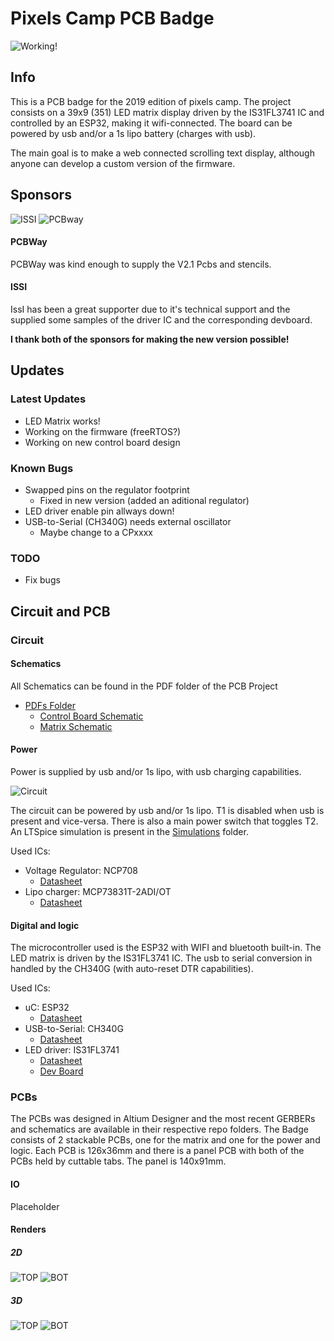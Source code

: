 # Pixels Camp PCB Badge

![Working!](https://i.imgur.com/fAwjtKI.jpg)

## Info
This is a PCB badge for the 2019 edition of pixels camp. The project consists on a 39x9 (351) LED matrix display driven by the IS31FL3741 IC and controlled by an ESP32, making it wifi-connected. The board can be powered by usb and/or a 1s lipo battery (charges with usb).

The main goal is to make a web connected scrolling text display, although anyone can develop a custom version of the firmware.

## Sponsors
![ISSI](https://i.imgur.com/3MfmEuN.jpg)
![PCBway](https://i.imgur.com/uSTSpIF.png)

#### PCBWay
PCBWay was kind enough to supply the V2.1 Pcbs and stencils.

#### ISSI
IssI has been a great supporter due to it's technical support and the supplied some samples of the driver IC and the corresponding devboard.

**I thank both of the sponsors for making the new version possible!**

## Updates


### Latest Updates
* LED Matrix works!
* Working on the firmware (freeRTOS?)
* Working on new control board design


### Known Bugs
* Swapped pins on the regulator footprint
    * Fixed in new version (added an aditional regulator)
* LED driver enable pin allways down!
* USB-to-Serial (CH340G) needs external oscillator
	* Maybe change to a CPxxxx

### TODO
* Fix bugs


## Circuit and PCB

### Circuit

#### Schematics
All Schematics can be found in the PDF folder of the PCB Project
*   [PDFs Folder](https://github.com/afonsus1997/Pixels-Camp-PCB-Badge/tree/master/PCB%20ESP32/PDF)
	* [Control Board Schematic](https://github.com/afonsus1997/Pixels-Camp-PCB-Badge/blob/master/PCB%20ESP32/PDF/CONTROL/Schematic.PDF)   
	* [Matrix Schematic](https://github.com/afonsus1997/Pixels-Camp-PCB-Badge/blob/master/PCB%20ESP32/PDF/MATRIX/Schematic.PDF) 	

#### Power
Power is supplied by usb and/or 1s lipo, with usb charging capabilities.


![Circuit](https://i.imgur.com/B1ekE77.png)

The circuit can be powered by usb and/or 1s lipo. T1 is disabled when usb is present and vice-versa. There is also a main power switch that toggles T2.
An LTSpice simulation is present in the [Simulations](https://github.com/afonsus1997/Pixels-Camp-PCB-Badge/tree/master/PCB%20ESP32/Simulations) folder.


Used ICs:
* Voltage Regulator: NCP708
    * [Datasheet](https://www.onsemi.com/pub/Collateral/NCP708-D.PDF)
* Lipo charger: MCP73831T-2ADI/OT
    * [Datasheet](https://www.sparkfun.com/datasheets/Prototyping/Batteries/MCP73831T.pdf)




#### Digital and logic
The microcontroller used is the ESP32 with WIFI and bluetooth built-in. The LED matrix is driven by the IS31FL3741 IC. The usb to serial conversion in handled by the CH340G (with auto-reset DTR capabilities).

Used ICs:
* uC: ESP32
    * [Datasheet](https://www.espressif.com/sites/default/files/documentation/esp32_datasheet_en.pdf)
* USB-to-Serial: CH340G
    * [Datasheet](https://cdn.sparkfun.com/datasheets/Dev/Arduino/Other/CH340DS1.PDF)
* LED driver: IS31FL3741
    * [Datasheet](http://ams.issi.com/WW/pdf/IS31FL3741.pdf)
    * [Dev Board](http://ams.issi.com/WW/pdf/IS31FL3741_EB.pdf)
    

### PCBs
The PCBs was designed in Altium Designer and the most recent GERBERs and schematics are available in their respective repo folders. The Badge consists of 2 stackable PCBs, one for the matrix and one for the power and logic. Each PCB is 126x36mm and there is a panel PCB with both of the PCBs held by cuttable tabs. The panel is 140x91mm.

#### IO
Placeholder


#### Renders

##### 2D 
![TOP](https://github.com/afonsus1997/0603-Led-Matrix/blob/master/PCB%20ESP32/PDF/PANEL/PCB%20Prints-1.jpg)
![BOT](https://github.com/afonsus1997/0603-Led-Matrix/blob/master/PCB%20ESP32/PDF/PANEL/PCB%20Prints-2.jpg)

##### 3D
![TOP](https://github.com/afonsus1997/0603-Led-Matrix/blob/master/PCB%20ESP32/PDF/PANEL/3D%20Prints-1.jpg)
![BOT](https://github.com/afonsus1997/0603-Led-Matrix/blob/master/PCB%20ESP32/PDF/PANEL/3D%20Prints-2.jpg)




